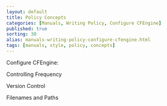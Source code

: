 ```yaml
---
layout: default
title: Policy Concepts
categories: [Manuals, Writing Policy, Configure CFEngine]
published: true
sorting: 30
alias: manuals-writing-policy-configure-cfengine.html
tags: [manuals, style, policy, concepts]
---
```


Configure CFEngine:

Controlling Frequency

Version Control

Filenames and Paths



 